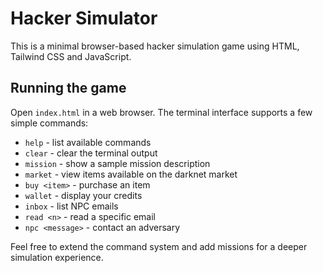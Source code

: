 # Hacker Simulator

This is a minimal browser-based hacker simulation game using HTML, Tailwind CSS and JavaScript.

## Running the game

Open `index.html` in a web browser. The terminal interface supports a few simple commands:

- `help` - list available commands
- `clear` - clear the terminal output
- `mission` - show a sample mission description
- `market` - view items available on the darknet market
- `buy <item>` - purchase an item
- `wallet` - display your credits
- `inbox` - list NPC emails
- `read <n>` - read a specific email
- `npc <message>` - contact an adversary

Feel free to extend the command system and add missions for a deeper simulation experience.
